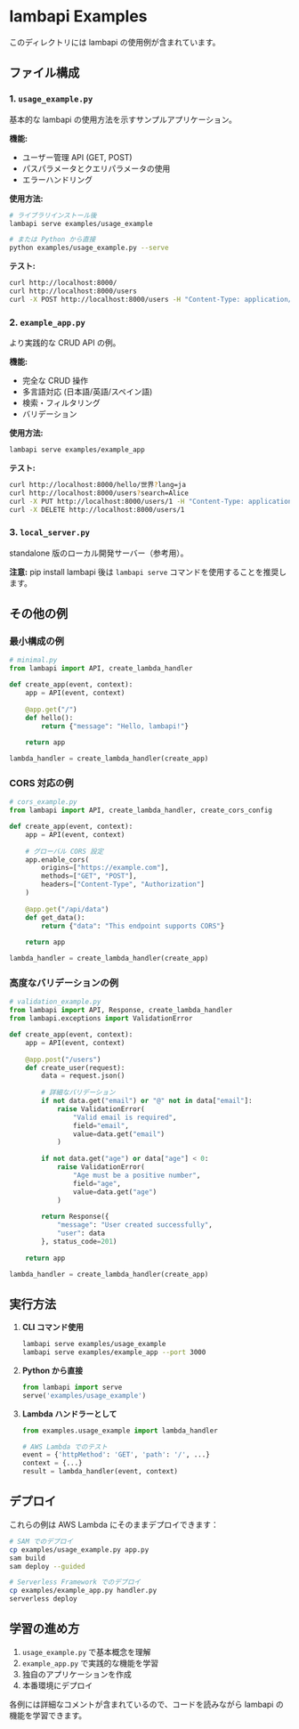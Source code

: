 # lambapi Examples

このディレクトリには lambapi の使用例が含まれています。

## ファイル構成

### 1. `usage_example.py`
基本的な lambapi の使用方法を示すサンプルアプリケーション。

**機能:**
- ユーザー管理 API (GET, POST)
- パスパラメータとクエリパラメータの使用
- エラーハンドリング

**使用方法:**
```bash
# ライブラリインストール後
lambapi serve examples/usage_example

# または Python から直接
python examples/usage_example.py --serve
```

**テスト:**
```bash
curl http://localhost:8000/
curl http://localhost:8000/users
curl -X POST http://localhost:8000/users -H "Content-Type: application/json" -d '{"name":"Test User"}'
```

### 2. `example_app.py`
より実践的な CRUD API の例。

**機能:**
- 完全な CRUD 操作
- 多言語対応 (日本語/英語/スペイン語)
- 検索・フィルタリング
- バリデーション

**使用方法:**
```bash
lambapi serve examples/example_app
```

**テスト:**
```bash
curl http://localhost:8000/hello/世界?lang=ja
curl http://localhost:8000/users?search=Alice
curl -X PUT http://localhost:8000/users/1 -H "Content-Type: application/json" -d '{"name":"Updated Alice"}'
curl -X DELETE http://localhost:8000/users/1
```

### 3. `local_server.py`
standalone 版のローカル開発サーバー（参考用）。

**注意:** pip install lambapi 後は `lambapi serve` コマンドを使用することを推奨します。

## その他の例

### 最小構成の例

```python
# minimal.py
from lambapi import API, create_lambda_handler

def create_app(event, context):
    app = API(event, context)
    
    @app.get("/")
    def hello():
        return {"message": "Hello, lambapi!"}
    
    return app

lambda_handler = create_lambda_handler(create_app)
```

### CORS 対応の例

```python
# cors_example.py
from lambapi import API, create_lambda_handler, create_cors_config

def create_app(event, context):
    app = API(event, context)
    
    # グローバル CORS 設定
    app.enable_cors(
        origins=["https://example.com"],
        methods=["GET", "POST"],
        headers=["Content-Type", "Authorization"]
    )
    
    @app.get("/api/data")
    def get_data():
        return {"data": "This endpoint supports CORS"}
    
    return app

lambda_handler = create_lambda_handler(create_app)
```

### 高度なバリデーションの例

```python
# validation_example.py
from lambapi import API, Response, create_lambda_handler
from lambapi.exceptions import ValidationError

def create_app(event, context):
    app = API(event, context)
    
    @app.post("/users")
    def create_user(request):
        data = request.json()
        
        # 詳細なバリデーション
        if not data.get("email") or "@" not in data["email"]:
            raise ValidationError(
                "Valid email is required", 
                field="email", 
                value=data.get("email")
            )
        
        if not data.get("age") or data["age"] < 0:
            raise ValidationError(
                "Age must be a positive number",
                field="age",
                value=data.get("age")
            )
        
        return Response({
            "message": "User created successfully",
            "user": data
        }, status_code=201)
    
    return app

lambda_handler = create_lambda_handler(create_app)
```

## 実行方法

1. **CLI コマンド使用**
   ```bash
   lambapi serve examples/usage_example
   lambapi serve examples/example_app --port 3000
   ```

2. **Python から直接**
   ```python
   from lambapi import serve
   serve('examples/usage_example')
   ```

3. **Lambda ハンドラーとして**
   ```python
   from examples.usage_example import lambda_handler
   
   # AWS Lambda でのテスト
   event = {'httpMethod': 'GET', 'path': '/', ...}
   context = {...}
   result = lambda_handler(event, context)
   ```

## デプロイ

これらの例は AWS Lambda にそのままデプロイできます：

```bash
# SAM でのデプロイ
cp examples/usage_example.py app.py
sam build
sam deploy --guided

# Serverless Framework でのデプロイ
cp examples/example_app.py handler.py
serverless deploy
```

## 学習の進め方

1. `usage_example.py` で基本概念を理解
2. `example_app.py` で実践的な機能を学習
3. 独自のアプリケーションを作成
4. 本番環境にデプロイ

各例には詳細なコメントが含まれているので、コードを読みながら lambapi の機能を学習できます。